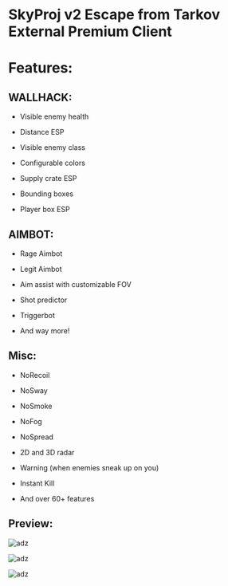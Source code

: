# SkyProj v2 Escape from Tarkov External Premium Client

# Features: 

## WALLHACK:

- Visible enemy health

- Distance ESP

- Visible enemy class

- Configurable colors

- Supply crate ESP

- Bounding boxes

- Player box ESP

## AIMBOT:

- Rage Aimbot

- Legit Aimbot

- Aim assist with customizable FOV

- Shot predictor

- Triggerbot

- And way more!

## Misc:

- NoRecoil

- NoSway

- NoSmoke

- NoFog

- NoSpread

- 2D and 3D radar

- Warning (when enemies sneak up on you)

- Instant Kill

- And over 60+ features

## Preview:

![adz](https://i.imgur.com/0R9E3WL.png)

![adz](https://i.imgur.com/OeaIdTD.png)

![adz](https://i.imgur.com/TOFdkwx.png)
